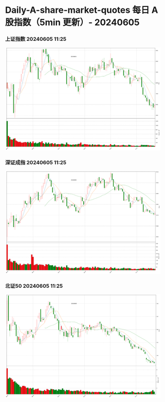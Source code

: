 
# Daily-A-share-market-quotes 每日 A 股指数（5min 更新）- 20240605

### 上证指数 20240605 11:25
![](./fig/2024/6/20240605-sh000001.png)

### 深证成指 20240605 11:25
![](./fig/2024/6/20240605-sz399001.png)

### 北证50 20240605 11:25
![](./fig/2024/6/20240605-bj899050.png)

